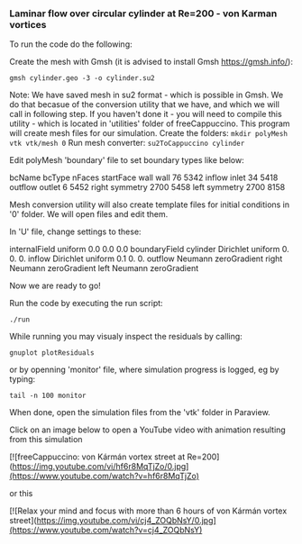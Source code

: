 ### Laminar flow over circular cylinder at Re=200 - von Karman vortices

To run the code do the following:

Create the mesh with Gmsh (it is advised to install Gmsh https://gmsh.info/):

`gmsh cylinder.geo -3 -o cylinder.su2`

Note: We have saved mesh in su2 format - which is possible in Gmsh. We do that becasue of the conversion utility that we have, and which we will call in following step. If you haven't done it - you will need to compile this utility - which is located in 'utilities' folder of freeCappuccino. This program will create mesh files for our simulation. 
Create the folders:
`mkdir polyMesh vtk vtk/mesh 0`
Run mesh converter:
`su2ToCappuccino cylinder`


Edit polyMesh 'boundary' file to set boundary types like below:

bcName bcType nFaces startFace
wall wall 76 5342
inflow inlet 34 5418
outflow outlet 6 5452
right symmetry 2700 5458
left symmetry 2700 8158


Mesh conversion utility will also create template files for initial conditions in '0' folder. We will open files and edit them.

In 'U' file, change settings to these:

internalField
  uniform
  0.0 0.0 0.0
boundaryField
cylinder
   Dirichlet
    uniform
     0. 0. 0.
inflow
   Dirichlet
    uniform
     0.1 0. 0.
outflow
   Neumann
    zeroGradient
right
   Neumann
    zeroGradient
left
   Neumann
    zeroGradient


Now we are ready to go!

Run the code by executing the run script:

`./run`

While running you may visualy inspect the residuals by calling:

`gnuplot plotResiduals`

or by openning 'monitor' file, where simulation progress is logged, eg by typing:

`tail -n 100 monitor`

When done, open the simulation files from the 'vtk' folder in Paraview.


Click on an image below to open a YouTube video with animation resulting from this simulation

[![freeCappuccino: von Kármán vortex street at Re=200](https://img.youtube.com/vi/hf6r8MqTjZo/0.jpg](https://www.youtube.com/watch?v=hf6r8MqTjZo)

or this 

[![Relax your mind and focus with more than 6 hours of von Kármán vortex street](https://img.youtube.com/vi/cj4_ZOQbNsY/0.jpg](https://www.youtube.com/watch?v=cj4_ZOQbNsY)





